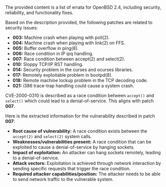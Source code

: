 The provided content is a list of errata for OpenBSD 2.4, including security, reliability, and functionality fixes.

Based on the description provided, the following patches are related to security issues:
- **003:** Machine crash when playing with poll(2).
- **004:** Machine crash when playing with link(2) on FFS.
- **005:** Buffer overflow in ping(8).
- **006:** Race condition in IP ipq handling.
- **007:** Race condition between accept(2) and select(2).
- **010:** Sloppy TCP/IP RST handling.
- **014:** Security problem in the curses and ocurses libraries.
- **017:** Remotely exploitable problem in bootpd(8).
- **018:** Remote machine lockup problem in the TCP decoding code.
- **021:** i386 trace-trap handling could cause a system crash.

CVE-2000-0310 is described as a race condition between `accept()` and `select()` which could lead to a denial-of-service. This aligns with patch **007**.

Here is the extracted information for the vulnerability described in patch **007**:

- **Root cause of vulnerability:** A race condition exists between the `accept(2)` and `select(2)` system calls.
- **Weaknesses/vulnerabilities present:** A race condition that can be exploited to cause a denial-of-service by hanging sockets.
- **Impact of exploitation:** An attacker can hang sockets remotely, leading to a denial-of-service.
- **Attack vectors:** Exploitation is achieved through network interaction by sending specific requests that trigger the race condition.
- **Required attacker capabilities/position:** The attacker needs to be able to send network traffic to the vulnerable system.